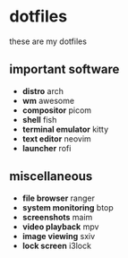 # dotfiles
these are my dotfiles

## important software
- **distro** arch
- **wm** awesome
- **compositor** picom
- **shell** fish
- **terminal emulator** kitty
- **text editor** neovim
- **launcher** rofi

## miscellaneous
- **file browser** ranger
- **system monitoring** btop
- **screenshots** maim
- **video playback** mpv
- **image viewing** sxiv
- **lock screen** i3lock
